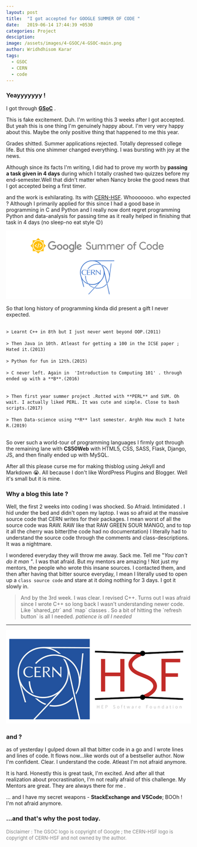 ```yaml
---
layout: post
title:  "I got accepted for GOOGLE SUMMER OF CODE "
date:   2019-06-14 17:44:39 +0530
categories: Project
desciption: 
image: /assets/images/4-GSOC/4-GSOC-main.png
author: Wridhdhisom Karar
tags: 
  - GSOC
  - CERN
  - code
---
```



### Yeayyyyyyy !
 I got through **[GSoC](https://summerofcode.withgoogle.com)** .

This is fake excitement. Duh. I'm writing this 3 weeks after I got accepted. But yeah this is one thing I'm genuinely happy about. I'm very very happy about this. Maybe the only positive thing that happened to me this year.

Grades shitted. Summer applications rejected. Totally depressed college life. But this one shimmer changed everything. I was bursting with joy at the news.

Although since its facts I'm writing, I did had to prove my worth by **passing a task given in 4 days** during which I totally crashed two quizzes before my end-semester.Well that didn't matter when Nancy broke the good news that I got accepted being a first timer.

and the work is exhilarating. Its with [CERN-HSF](https://hepsoftwarefoundation.org/activities/gsoc.html). Whooooooo. who expected ? Although I primarily applied for this since I had a good base in programming in C and Python and I really now dont regret programming Python and data-analysis for passing time as it really helped in finishing that task in 4 days (no sleep-no eat style :wink:)

![Placeholder](/assets/images/4-GSOC/GSOC-cern.png#full)

So that long history of programming kinda did present a gift I never expected.

<pre>
<code>
> Learnt C++ in 8th but I just never went beyond OOP.(2011)
 
> Then Java in 10th. Atleast for getting a 100 in the ICSE paper ; Hated it.(2013)
 
> Python for fun in 12th.(2015)

> C never left. Again in  'Introduction to Computing 101' . through ended up with a **B**.(2016)


> Then first year summer project .Rotted with **PERL** and SVM. Oh wait. I actually liked PERL. It was cute and simple. Close to bash scripts.(2017)

> Then Data-science using **R** last semester. Arghh How much I hate R.(2019)

</code></pre>

So over such a world-tour of programming languages I firmly got through the remaining lane with **CS50Web** with HTML5, CSS, SASS, Flask, Django, JS, and then finally ended up with MySQL. 

After all this please curse me for making thisblog using Jekyll and Markdown :sob:. All because I don't like WordPress Plugins and Blogger. Well it's small but it is mine.

### Why a blog this late ?

Well, the first 2 weeks into coding I was shocked. So Afraid. Intimidated . I hid under the bed and didn't open my laptop. I was so afraid at the massive source code that CERN writes for their packages. I mean worst of all the source code was RAW. RAW like that RAW GREEN SOUR MANGO, and to top it all the cherry was bitter(the code had no documentation)  I literally had to understand the source code through the comments and class-descriptions. It was a nightmare.

I wondered everyday they will throw me away. Sack me. Tell me "_You can't do it man "_. I was that afraid. But my mentors are amazing ! Not just my mentors, the people who wrote this insane sources. I contacted them, and then after having that bitter source everyday, I mean I literally used to open up a `class source code` and stare at it doing nothing for 3 days. I got it slowly in.

<blockquote>
<p>
And by the 3rd week. I was clear. I revised C++. Turns out I was afraid since I wrote C++ so long back I wasn't understanding newer code. Like `shared_ptr` and `map` classes . So a bit of hitting the `refresh button` is all I needed.
<cite> patience is all I needed </cite>
</p>
</blockquote>

---

![Placeholder](/assets/images/4-GSOC/gsoc-cern-hsf.png)
### and ?

as of yesterday I gulped down all that bitter code in a go and I wrote lines and lines of code. It flows now...like words out of a bestseller author. Now I'm confident. Clear. I understand the code. Atleast I'm not afraid anymore. 

It is hard. Honestly this is great task, I'm excited. And after all that realization about procrastination, I'm not really afraid of this challenge. My Mentors are great. They are always there for me . 

... and I have my secret weapons - **StackExchange and VSCode**; BOOh ! I'm not afraid anymore.

### <font align="right">...and that's why the post today. </font >



<font size="2" color="grey">Disclaimer : The GSOC logo is copyright of Google ; the CERN-HSF logo is copyright of CERN-HSF and not owned by the author. </font>
